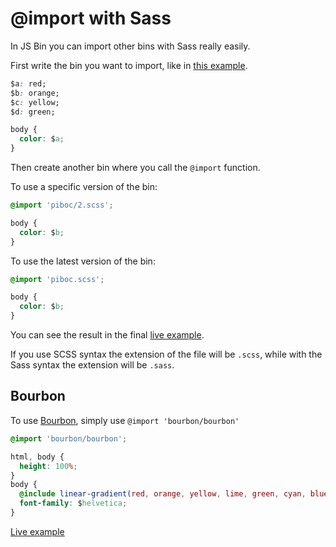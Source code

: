 # @import with Sass

In JS Bin you can import other bins with Sass really easily.

First write the bin you want to import, like in [this example](http://jsbin.com/piboc/2/edit).
```css
$a: red;
$b: orange;
$c: yellow;
$d: green;

body {
  color: $a;
}
```
Then create another bin where you call the `@import` function.

To use a specific version of the bin:
```css
@import 'piboc/2.scss';

body {
  color: $b;
}
```
To use the latest version of the bin:
```css
@import 'piboc.scss';

body {
  color: $b;
}
```
  
You can see the result in the final [live example](http://jsbin.com/jojiji/2/edit).

If you use SCSS syntax the extension of the file will be `.scss`, while with the Sass syntax the extension will be `.sass`.

## Bourbon

To use [Bourbon](http://bourbon.io/), simply use `@import 'bourbon/bourbon'`

```css
@import 'bourbon/bourbon';

html, body {
  height: 100%;
}
body {
  @include linear-gradient(red, orange, yellow, lime, green, cyan, blue, magenta);
  font-family: $helvetica;
}
```
[Live example](http://jsbin.com/weluha/1/edit)